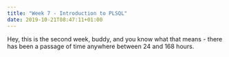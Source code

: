```yaml
---
title: "Week 7 - Introduction to PLSQL"
date: 2019-10-21T08:47:11+01:00
---
```

Hey, this is the second week, buddy, and you know what that means - there has been a passage of time anywhere between 24 and 168 hours.